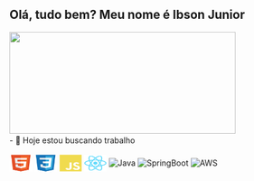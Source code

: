 ## Olá, tudo bem? Meu nome é Ibson Junior

<div>
 
  <img height="180em" width="400em" src="https://github-readme-stats.vercel.app/api/top-langs/?username=ibsonjunior&layout=compact&langs_count=7&theme=tokyonight"/>
</div>
- 🔭 Hoje estou buscando trabalho

<div style="display: inline_block"><br>
  <img align="center" alt="HTML" height="30" width="40" src="https://raw.githubusercontent.com/devicons/devicon/master/icons/html5/html5-original.svg">
  <img align="center" alt="CSS" height="30" width="40" src="https://raw.githubusercontent.com/devicons/devicon/master/icons/css3/css3-original.svg">
  <img align="center" alt="Js" height="30" width="40" src="https://raw.githubusercontent.com/devicons/devicon/master/icons/javascript/javascript-plain.svg">
  <img align="center" alt="React" height="30" width="40" src="https://raw.githubusercontent.com/devicons/devicon/master/icons/react/react-original.svg">
  <img align="center" alt="Java" height="40" width="50"src="https://cdn.jsdelivr.net/gh/devicons/devicon/icons/java/java-original-wordmark.svg" />  
  <img align="center" alt="SpringBoot"  height="40" width="50" src="https://cdn.jsdelivr.net/gh/devicons/devicon/icons/spring/spring-original-wordmark.svg" />
   <img align="center" alt="AWS"  height="50" width="60"  src="https://cdn.jsdelivr.net/gh/devicons/devicon/icons/amazonwebservices/amazonwebservices-plain-wordmark.svg" />
          
          
 
</div>

